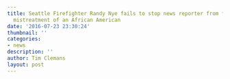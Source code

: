 ```yaml
---
title: Seattle Firefighter Randy Nye fails to stop news reporter from filming his
  mistreatment of an African American
date: '2016-07-23 23:30:24'
thumbnail: ''
categories:
- news
description: ''
author: Tim Clemans
layout: post
---
```

